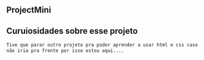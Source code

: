 ## ProjectMini

## Curuiosidades sobre esse projeto
``` bash
Tive que parar outro projeto pra poder aprender a usar html e css caso contrario o outro projeto 
não iria pra frente por isso estou aqui....
```

